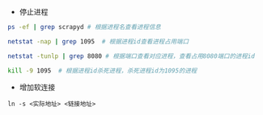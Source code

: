 - 停止进程

~~~bash
ps -ef | grep scrapyd # 根据进程名查看进程信息

netstat -nap | grep 1095  # 根据进程id查看进程占用端口

netstat -tunlp | grep 8080 # 根据端口查看对应进程，查看占用8080端口的进程id

kill -9 1095  # 根据进程id杀死进程，杀死进程id为1095的进程
~~~

- 增加软连接

~~~
ln -s <实际地址> <链接地址>
~~~

